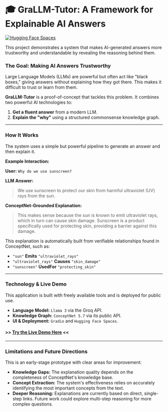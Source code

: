 # 🎓 GraLLM-Tutor: A Framework for Explainable AI Answers

[![Hugging Face Spaces](https://img.shields.io/badge/%F0%9F%A4%97%20Hugging%20Face-Spaces-blue)](https://[huggingface.co/spaces/jaisal2000/Conceptual-LLM-Tutor])

This project demonstrates a system that makes AI-generated answers more trustworthy and understandable by revealing the reasoning behind them.

### The Goal: Making AI Answers Trustworthy

Large Language Models (LLMs) are powerful but often act like "black boxes," giving answers without explaining how they got there. This makes it difficult to trust or learn from them.

**GraLLM-Tutor** is a proof-of-concept that tackles this problem. It combines two powerful AI technologies to:
1.  **Get a fluent answer** from a modern LLM.
2.  **Explain the "why"** using a structured commonsense knowledge graph.

---

### How It Works

The system uses a simple but powerful pipeline to generate an answer and then explain it.

**Example Interaction:**

**User:** `Why do we use sunscreen?`

**LLM Answer:**
> We use sunscreen to protect our skin from harmful ultraviolet (UV) rays from the sun.

**ConceptNet-Grounded Explanation:**
> This makes sense because the sun is known to emit ultraviolet rays, which in turn can cause skin damage. Sunscreen is a product specifically used for protecting skin, providing a barrier against this damage.

This explanation is automatically built from verifiable relationships found in ConceptNet, such as:
*   `"sun"` **Emits** `"ultraviolet_rays"`
*   `"ultraviolet_rays"` **Causes** `"skin_damage"`
*   `"sunscreen"` **UsedFor** `"protecting_skin"`


---

### Technology & Live Demo

This application is built with freely available tools and is deployed for public use.

*   **Language Model:** `Llama 3` via the Groq API.
*   **Knowledge Graph:** `ConceptNet 5.7` via its public API.
*   **UI & Deployment:** `Gradio` and `Hugging Face Spaces`.

#### >> [Try the Live Demo Here](https://[huggingface.co/spaces/jaisal2000/Conceptual-LLM-Tutor]) <<

---

### Limitations and Future Directions

This is an early-stage prototype with clear areas for improvement:
*   **Knowledge Gaps:** The explanation quality depends on the completeness of ConceptNet's knowledge base.
*   **Concept Extraction:** The system's effectiveness relies on accurately identifying the most important concepts from the text.
*   **Deeper Reasoning:** Explanations are currently based on direct, single-step links. Future work could explore multi-step reasoning for more complex questions.
